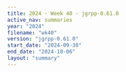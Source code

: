 ```yaml
---
title: 2024 - Week 40 - jgrpp-0.61.0
active_nav: summaries
year: "2024"
filename: "wk40"
version: "jgrpp-0.61.0"
start_date: "2024-09-30"
end_date: "2024-10-06"
layout: "summary"
---
```

